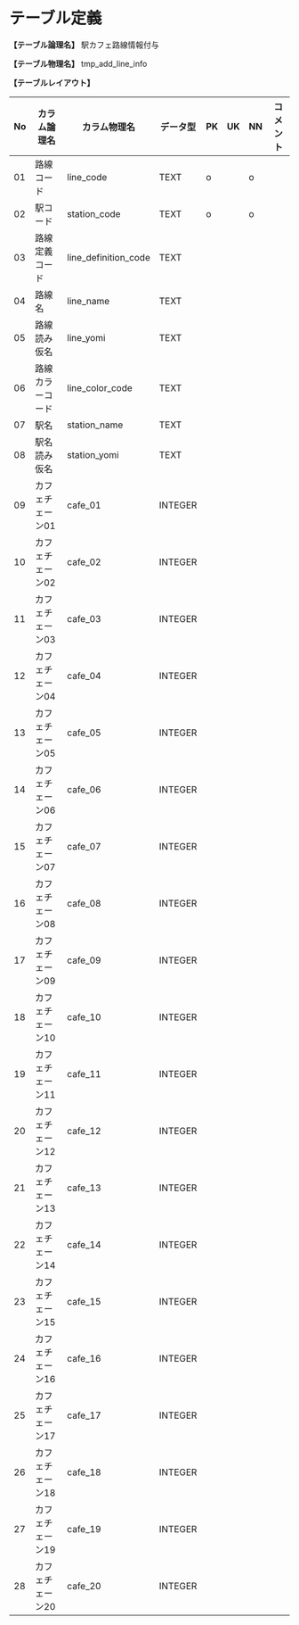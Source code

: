 # テーブル定義

**【テーブル論理名】**
駅カフェ路線情報付与

**【テーブル物理名】**
tmp_add_line_info

**【テーブルレイアウト】**

| No  | カラム論理名        | カラム物理名              | データ型  | PK  | UK  | NN  | コメント                    |
| --- | ------------------- | ------------------------  | --------- | --- | --- | --- | --------------------------- |
| 01  | 路線コード          | line_code                 | TEXT      | o   |     | o   |                             |
| 02  | 駅コード            | station_code              | TEXT      | o   |     | o   |                             |
| 03  | 路線定義コード      | line_definition_code      | TEXT      |     |     |     |                             |
| 04  | 路線名              | line_name                 | TEXT      |     |     |     |                             |
| 05  | 路線読み仮名        | line_yomi                 | TEXT      |     |     |     |                             |
| 06  | 路線カラーコード    | line_color_code           | TEXT      |     |     |     |                             |
| 07  | 駅名                | station_name              | TEXT      |     |     |     |                             |
| 08  | 駅名読み仮名        | station_yomi              | TEXT      |     |     |     |                             |
| 09  | カフェチェーン01    | cafe_01                   | INTEGER   |     |     |     |                             |
| 10  | カフェチェーン02    | cafe_02                   | INTEGER   |     |     |     |                             |
| 11  | カフェチェーン03    | cafe_03                   | INTEGER   |     |     |     |                             |
| 12  | カフェチェーン04    | cafe_04                   | INTEGER   |     |     |     |                             |
| 13  | カフェチェーン05    | cafe_05                   | INTEGER   |     |     |     |                             |
| 14  | カフェチェーン06    | cafe_06                   | INTEGER   |     |     |     |                             |
| 15  | カフェチェーン07    | cafe_07                   | INTEGER   |     |     |     |                             |
| 16  | カフェチェーン08    | cafe_08                   | INTEGER   |     |     |     |                             |
| 17  | カフェチェーン09    | cafe_09                   | INTEGER   |     |     |     |                             |
| 18  | カフェチェーン10    | cafe_10                   | INTEGER   |     |     |     |                             |
| 19  | カフェチェーン11    | cafe_11                   | INTEGER   |     |     |     |                             |
| 20  | カフェチェーン12    | cafe_12                   | INTEGER   |     |     |     |                             |
| 21  | カフェチェーン13    | cafe_13                   | INTEGER   |     |     |     |                             |
| 22  | カフェチェーン14    | cafe_14                   | INTEGER   |     |     |     |                             |
| 23  | カフェチェーン15    | cafe_15                   | INTEGER   |     |     |     |                             |
| 24  | カフェチェーン16    | cafe_16                   | INTEGER   |     |     |     |                             |
| 25  | カフェチェーン17    | cafe_17                   | INTEGER   |     |     |     |                             |
| 26  | カフェチェーン18    | cafe_18                   | INTEGER   |     |     |     |                             |
| 27  | カフェチェーン19    | cafe_19                   | INTEGER   |     |     |     |                             |
| 28  | カフェチェーン20    | cafe_20                   | INTEGER   |     |     |     |                             |

